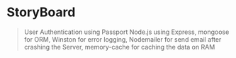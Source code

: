 <h1>StoryBoard</h1>

<blockquote>
<p>User Authentication using Passport  Node.js using Express, mongoose for ORM, Winston for error logging, Nodemailer for send email after crashing the Server, memory-cache for caching the data on RAM</p>
</blockquote>
